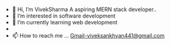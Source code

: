 - 👋 Hi, I’m VivekSharma A aspiring MERN stack developer..
- 👀 I’m interested in software development
- 🌱 I’m currently learning web development
- 
- 📫 How to reach me ...
    Gmail-viveksankhyan441@gmail.com
